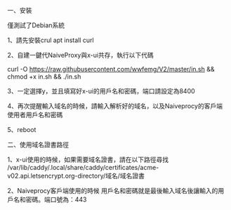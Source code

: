 一、安裝

僅測試了Debian系統

1、請先安裝crul
apt install curl

2、自建一鍵代NaiveProxy與x-ui共存，執行以下代碼

curl -O https://raw.githubusercontent.com/wwfemg/V2/master/in.sh && chmod +x in.sh && ./in.sh

3、一定選擇y，並且填寫好x-ui的用戶名和密碼，端口請設定為8400

4、再次提醒輸入域名的時候，請輸入解析好的域名，以及Naiveprocy的客戶端使用者用戶名和密碼

5、reboot

二、使用域名證書路徑

1、x-ui使用的時候，如果需要域名證書，請在以下路徑尋找
/var/lib/caddy/.local/share/caddy/certificates/acme-v02.api.letsencrypt.org-directory/域名/域名證書

2、Naiveprocy客戶端使用的時候 用戶名和密碼就是最後輸入域名後讓輸入的用戶名和密碼。端口號為：443

